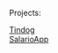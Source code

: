 Projects:

[Tindog](https://wdewonka.github.io/Tindog/)
<br>
[SalarioApp](https://wdewonka.github.io/SalarioApp/)

